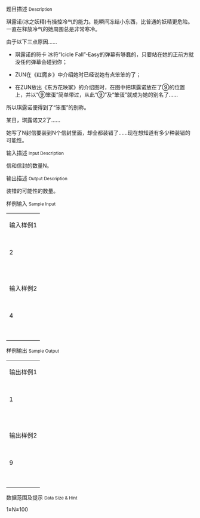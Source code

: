 <div class="panel panel-default">
<div class="area-title">
<span>
题目描述
<small>Description</small>
</span></div>
<div class="panel-body">

<p>琪露诺(冰之妖精)有操控冷气的能力。能瞬间冻结小东西，比普通的妖精更危险。一直在释放冷气的她周围总是非常寒冷。</p>
<p>由于以下三点原因……</p>
<ul>
<li>琪露诺的符卡 冰符“Icicle Fall”-Easy的弹幕有够蠢的，只要站在她的正前方就没任何弹幕会碰到你；</li>
</ul>
<ul>
<li>ZUN在《红魔乡》中介绍她时已经说她有点笨笨的了；</li>
</ul>
<ul>
<li>在ZUN放出《东方花映冢》的介绍图时，在图中把琪露诺放在了⑨的位置上，并以“⑨笨蛋”简单带过，从此“⑨”及“笨蛋”就成为她的别名了……</li>
</ul>
<p>所以琪露诺便得到了“笨蛋”的别称。</p>
<p>某日，琪露诺又2了……</p>
<p>她写了N封信要装到N个信封里面，却全都装错了……现在想知道有多少种装错的可能性。</p>

</div>
</div>

<div class="panel panel-default">
<div class="area-title">
<span>
输入描述
<small>Input Description</small>
</span></div>
<div class="panel-body">
<p><span>信和信封的数量N。</span></p>

</div>
</div>
<div  class="panel panel-default">
<div class="area-title">
<span>
输出描述
<small>Output Description</small>
</span></div>
<div class="panel-body">

<p><span>装错的可能性的数量。</span></p>

</div>
</div>


<div class="panel panel-default">
<div class="area-title">
<span>
样例输入
<small>Sample Input</small>
</span></div>
<div class="panel-body">
<table border="0">
<tbody>
<tr>
<td>
<p>输入样例1</p>
<p> </p>
<p>2</p>
<p> </p>
</td>
</tr>
<tr>
<td>
<p>输入样例2</p>
<p> </p>
<p>4</p>
<p> </p>
</td>
</tr>
</tbody>
</table>

</div>
</div>

<div class="panel panel-default">
<div class="area-title">
<span>
样例输出
<small>Sample Output</small>
</span></div>
<div class="panel-body">
<table border="0">
<tbody>
<tr>
<td>
<p>输出样例1</p>
<p> </p>
<p>1</p>
<p> </p>
</td>
</tr>
<tr>
<td>
<p>输出样例2</p>
<p> </p>
<p>9</p>
<p> </p>
</td>
</tr>
</tbody>
</table>

</div>
</div>

<div class="panel panel-default">
<div class="area-title">
<span>
数据范围及提示
<small>Data Size & Hint</small>
</span></div>
<div class="panel-body">
<p><span>1≤N≤100</span></p>
</div>
</div>
